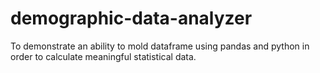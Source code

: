 # demographic-data-analyzer
To demonstrate an ability to mold dataframe using pandas and python in order to calculate meaningful statistical data.

